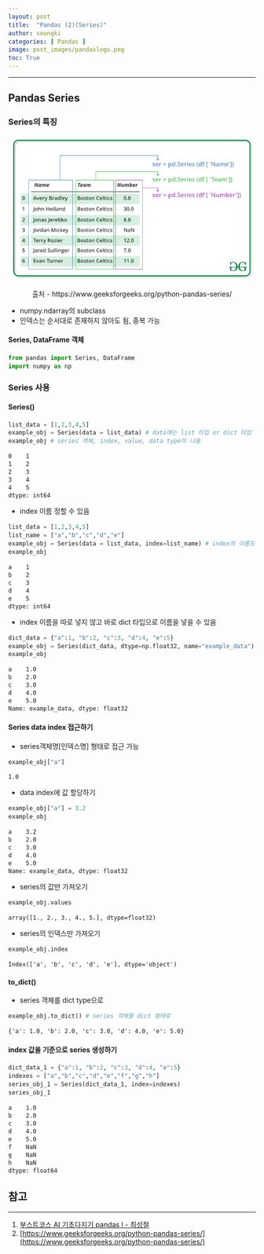 ```yaml
---
layout: post
title:  "Pandas (2)(Series)"
author: seungki
categories: [ Pandas ]
image: post_images/pandaslogo.png
toc: True
---
```

---
## Pandas Series
### Series의 특징

<img src="../post_images/2023-02-12-pandas_2/pandasseries.png" alt="pandasseries" style="zoom:80%;" class="center-image"/>

<p align="center">출처 - https://www.geeksforgeeks.org/python-pandas-series/</p>

* numpy.ndarray의 subclass
* 인덱스는 순서대로 존재하지 않아도 됨, 중복 가능


#### Series, DataFrame 객체

```python
from pandas import Series, DataFrame
import numpy as np
```

### Series 사용

#### Series()

```python
list_data = [1,2,3,4,5]
example_obj = Series(data = list_data) # data에는 list 타입 or dict 타입 가능
example_obj # series 객체, index, value, data type이 나옴
```

```
0    1
1    2
2    3
3    4
4    5
dtype: int64
```



* index 이름 정할 수 있음

```python
list_data = [1,2,3,4,5]
list_name = ["a","b","c","d","e"]
example_obj = Series(data = list_data, index=list_name) # index의 이름도 지정 가능, 잘 쓰지는 않음
example_obj
```

```
a    1
b    2
c    3
d    4
e    5
dtype: int64
```



* index 이름을 따로 넣지 않고 바로 dict 타입으로 이름을 넣을 수 있음

```python
dict_data = {"a":1, "b":2, "c":3, "d":4, "e":5}
example_obj = Series(dict_data, dtype=np.float32, name="example_data") # data type, series 이름 설정
example_obj
```

```
a    1.0
b    2.0
c    3.0
d    4.0
e    5.0
Name: example_data, dtype: float32
```



#### Series data index 접근하기

* series객체명[인덱스명] 형태로 접근 가능

```python
example_obj["a"]
```

```
1.0
```



* data index에 값 할당하기

```python
example_obj["a"] = 3.2
example_obj
```

```
a    3.2
b    2.0
c    3.0
d    4.0
e    5.0
Name: example_data, dtype: float32
```



* series의 값만 가져오기

```python
example_obj.values
```

```
array([1., 2., 3., 4., 5.], dtype=float32)
```



* series의 인덱스만 가져오기

```python
example_obj.index
```

```
Index(['a', 'b', 'c', 'd', 'e'], dtype='object')
```



#### to_dict()

* series 객체를 dict type으로 

```python
example_obj.to_dict() # series 객체를 dict 형태로
```

```
{'a': 1.0, 'b': 2.0, 'c': 3.0, 'd': 4.0, 'e': 5.0}
```



#### index 값을 기준으로 series 생성하기

```python
dict_data_1 = {"a":1, "b":2, "c":3, "d":4, "e":5}
indexes = ["a","b","c","d","e","f","g","h"]
series_obj_1 = Series(dict_data_1, index=indexes)
series_obj_1
```

```
a    1.0
b    2.0
c    3.0
d    4.0
e    5.0
f    NaN
g    NaN
h    NaN
dtype: float64
```

## 참고

---

1. [부스트코스 AI 기초다지기 pandas l - 최성철](https://www.boostcourse.org/ai100/lecture/739182?isDesc=false)
1. [https://www.geeksforgeeks.org/python-pandas-series/](https://www.geeksforgeeks.org/python-pandas-series/)

